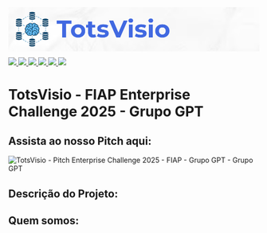 ![Application Banner](README/capa-readme.png)
<div align="left" style="margin-top: -1%">
    <a href="https://www.python.org/">
        <image src="https://img.shields.io/badge/Python-FFD43B?style=for-the-badge&logo=python&logoColor=blue">
    </a>
    <a href="https://flask.palletsprojects.com/en/2.3.x/">
        <image src="https://img.shields.io/badge/flask-%23000.svg?style=for-the-badge&logo=flask&logoColor=white">
    </a>
    <a href="https://www.sqlite.org/index.html">
        <image src="https://img.shields.io/badge/sqlite-%2307405e.svg?style=for-the-badge&logo=sqlite&logoColor=white">
    </a>
    <a href="https://www.w3.org/html/">
        <image src="https://img.shields.io/badge/HTML5-E34F26?style=for-the-badge&logo=html5&logoColor=white">
    </a>
    <a href="https://matplotlib.org/">
        <image src="https://img.shields.io/badge/Matplotlib-%23ffffff.svg?style=for-the-badge&logo=Matplotlib&logoColor=black">
    </a>
    <a href="https://pandas.pydata.org/">
        <image src="https://img.shields.io/badge/pandas-%23150458.svg?style=for-the-badge&logo=pandas&logoColor=white">
    </a>
</div>

# TotsVisio - FIAP Enterprise Challenge 2025 - Grupo GPT
## Assista ao nosso Pitch aqui: 
![TotsVisio - Pitch Enterprise Challenge 2025 - FIAP - Grupo GPT - Grupo GPT](https://www.youtube.com/watch?v=e8K8D2V4Dvs)

## Descrição do Projeto:

## Quem somos: